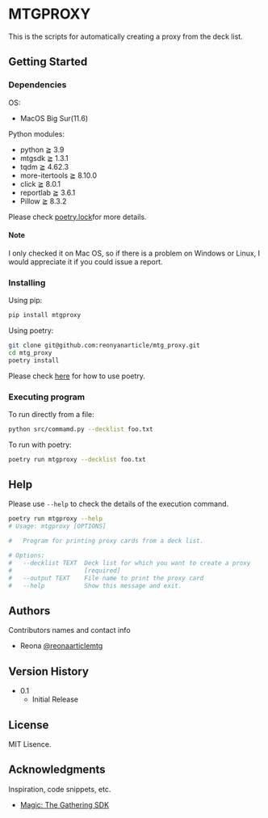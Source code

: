 # MTGPROXY

This is the scripts for automatically creating a proxy from the deck list.

## Getting Started

### Dependencies

OS:

- MacOS Big Sur(11.6)

Python modules:

- python ≧ 3.9
- mtgsdk ≧ 1.3.1
- tqdm ≧ 4.62.3
- more-itertools ≧ 8.10.0
- click ≧ 8.0.1
- reportlab ≧ 3.6.1
- Pillow ≧ 8.3.2

Please check [poetry.lock](https://github.com/reonyanarticle/mtg_proxy/blob/main/poetry.lock)for more details.

#### Note

I only checked it on Mac OS, so if there is a problem on Windows or Linux, I would appreciate it if you could issue a report.

### Installing

Using pip:

```sh
pip install mtgproxy
```

Using poetry:

```sh
git clone git@github.com:reonyanarticle/mtg_proxy.git
cd mtg_proxy
poetry install
```

Please check [here](https://github.com/python-poetry/poetry) for how to use poetry.

### Executing program

To run directly from a file:

```sh
python src/commamd.py --decklist foo.txt
```

To run with poetry:

```sh
poetry run mtgproxy --decklist foo.txt
```

## Help

Please use `--help` to check the details of the execution command.

```sh
poetry run mtgproxy --help
# Usage: mtgproxy [OPTIONS]

#   Program for printing proxy cards from a deck list.

# Options:
#   --decklist TEXT  Deck list for which you want to create a proxy
#                    [required]
#   --output TEXT    File name to print the proxy card
#   --help           Show this message and exit.
```

## Authors

Contributors names and contact info

- Reona [@reonaarticlemtg](https://twitter.com/reonaarticleMtG)

## Version History

- 0.1
  - Initial Release

## License

MIT Lisence.

## Acknowledgments

Inspiration, code snippets, etc.

- [Magic: The Gathering SDK](https://github.com/MagicTheGathering/mtg-sdk-python)
